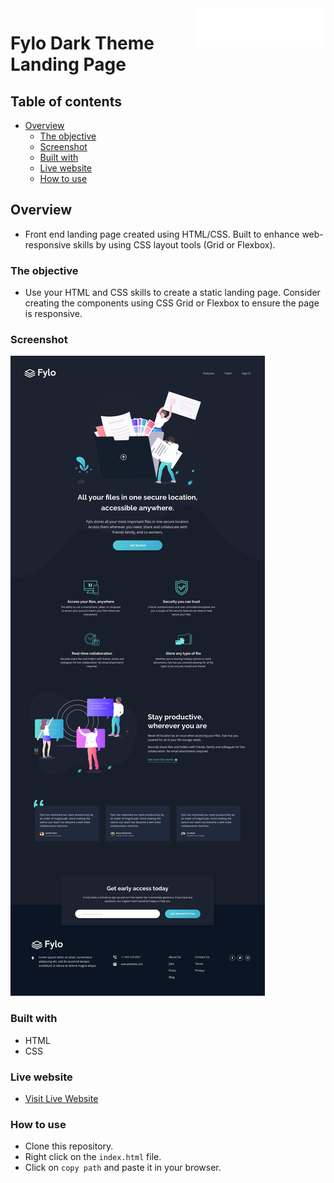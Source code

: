 <a href="https://mitp7.github.io/Fylo-LandingPage/">
    <img src="images/logo.svg" alt="Fylo-logo" title="Fylo" align="right" height="61" />
</a>

# Fylo Dark Theme Landing Page

## Table of contents

- [Overview](#overview)
  - [The objective](#the-objective)
  - [Screenshot](#screenshot)
  - [Built with](#built-with)
  - [Live website](#live-website)
  - [How to use](#how-to-use)

## Overview

- Front end landing page created using HTML/CSS. Built to enhance web-responsive
skills by using CSS layout tools (Grid or Flexbox).

### The objective

- Use your HTML and CSS skills to create a static landing page. Consider creating the components using CSS Grid or Flexbox to ensure the page is responsive.

### Screenshot

![Desktop-version](./design/desktop-design.jpg)

### Built with

- HTML
- CSS

### Live website

- [Visit Live Website](https://mitp7.github.io/Fylo-LandingPage/)

### How to use

- Clone this repository.
- Right click on the `index.html` file.
- Click on `copy path` and paste it in your browser.
